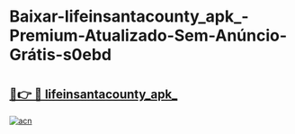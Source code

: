 # Baixar-lifeinsantacounty_apk_-Premium-Atualizado-Sem-Anúncio-Grátis-s0ebd

# <h2><a href="https://9bci5z.esa.edu.pl?src=lifeinsantacounty_apk_&ref=s0ebd">🔗👉 🔴 lifeinsantacounty_apk_</a></h2>

[![acn](https://github.com/user-attachments/assets/0f9c940e-d8b0-45ae-aac7-cd30a18b3e1c)](https://9bci5z.esa.edu.pl?src=lifeinsantacounty_apk_&ref=s0ebd)

